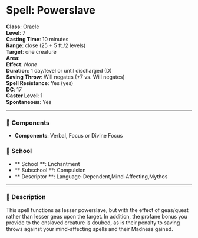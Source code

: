 
# Spell: Powerslave
**Class**: Oracle  
**Level**: 7  
**Casting Time**: 10 minutes  
**Range**: close (25 + 5 ft./2 levels)  
**Target**: one creature  
**Area**:   
**Effect**: _None_  
**Duration**: 1 day/level or until discharged (D)  
**Saving Throw**: Will negates (+7 vs. Will negates)  
**Spell Resistance**: Yes (yes)  
**DC**: 17  
**Caster Level**: 1  
**Spontaneous**: Yes

---

### 🔮 Components
- **Components**: Verbal, Focus or Divine Focus

### 🏫 School
- ** School **: Enchantment
- ** Subschool **: Compulsion
- ** Descriptor **: Language-Dependent,Mind-Affecting,Mythos
---

### 📜 Description
This spell functions as lesser powerslave, but with the effect of geas/quest rather than lesser geas upon the target. In addition, the profane bonus you provide to the enslaved creature is doubed, as is their penalty to saving throws against your mind-affecting spells and their Madness gained.

